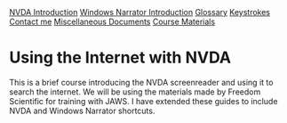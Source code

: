 <nav>
<a href="NVDA">NVDA Introduction</a>
<a href="Windows">Windows Narrator Introduction</a>
<a href="Glossary">Glossary</a>
<a href="Keystrokes">Keystrokes</a>
<a href="Contact">Contact me</a>
<a href="Documents">Miscellaneous Documents</a>
<a href="Surfs_Up/_Surfs_Up_Start_Here.htm">Course Materials</a>
</nav>

# Using the Internet with NVDA

This is a brief course introducing the NVDA screenreader and using it to search the internet. We will be using the materials made by Freedom Scientific for training with JAWS. I have extended these guides to include NVDA and Windows Narrator shortcuts.
